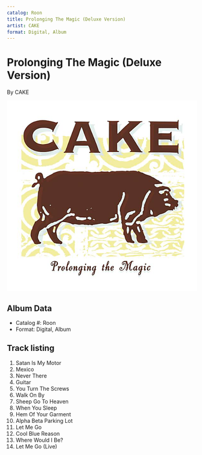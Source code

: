 ```yaml
---
catalog: Roon
title: Prolonging The Magic (Deluxe Version)
artist: CAKE
format: Digital, Album
---
```


# Prolonging The Magic (Deluxe Version)

By CAKE

![](../../assets/albumcovers/CAKE-Prolonging_The_Magic_Deluxe_Version.png)

## Album Data

- Catalog #: Roon
- Format: Digital, Album


## Track listing


1. Satan Is My Motor
2. Mexico
3. Never There
4. Guitar
5. You Turn The Screws
6. Walk On By
7. Sheep Go To Heaven
8. When You Sleep
9. Hem Of Your Garment
10. Alpha Beta Parking Lot
11. Let Me Go
12. Cool Blue Reason
13. Where Would I Be?
14. Let Me Go (Live)

